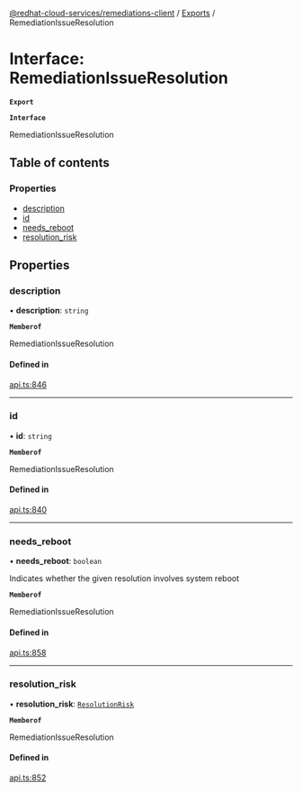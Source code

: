 [@redhat-cloud-services/remediations-client](../README.md) / [Exports](../modules.md) / RemediationIssueResolution

# Interface: RemediationIssueResolution

**`Export`**

**`Interface`**

RemediationIssueResolution

## Table of contents

### Properties

- [description](RemediationIssueResolution.md#description)
- [id](RemediationIssueResolution.md#id)
- [needs\_reboot](RemediationIssueResolution.md#needs_reboot)
- [resolution\_risk](RemediationIssueResolution.md#resolution_risk)

## Properties

### description

• **description**: `string`

**`Memberof`**

RemediationIssueResolution

#### Defined in

[api.ts:846](https://github.com/RedHatInsights/javascript-clients/blob/master/packages/remediations/api.ts#L846)

___

### id

• **id**: `string`

**`Memberof`**

RemediationIssueResolution

#### Defined in

[api.ts:840](https://github.com/RedHatInsights/javascript-clients/blob/master/packages/remediations/api.ts#L840)

___

### needs\_reboot

• **needs\_reboot**: `boolean`

Indicates whether the given resolution involves system reboot

**`Memberof`**

RemediationIssueResolution

#### Defined in

[api.ts:858](https://github.com/RedHatInsights/javascript-clients/blob/master/packages/remediations/api.ts#L858)

___

### resolution\_risk

• **resolution\_risk**: [`ResolutionRisk`](../enums/ResolutionRisk.md)

**`Memberof`**

RemediationIssueResolution

#### Defined in

[api.ts:852](https://github.com/RedHatInsights/javascript-clients/blob/master/packages/remediations/api.ts#L852)
